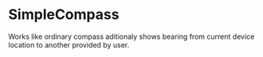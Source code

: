 # SimpleCompass

Works like ordinary compass aditionaly shows bearing from current device location to another provided by user.
